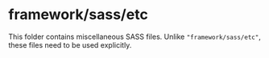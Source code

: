# framework/sass/etc

This folder contains miscellaneous SASS files. Unlike `"framework/sass/etc"`, these files
need to be used explicitly.

